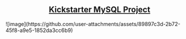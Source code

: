 <div align="center"><h2><u>Kickstarter MySQL Project</u></h2></div>
![image](https://github.com/user-attachments/assets/89897c3d-2b72-45f8-a9e5-1852da3cc6b9)
